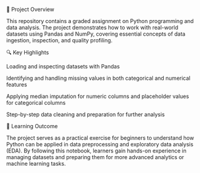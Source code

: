 📌 Project Overview

This repository contains a graded assignment on Python programming and data analysis. The project demonstrates how to work with real-world datasets using Pandas and NumPy, covering essential concepts of data ingestion, inspection, and quality profiling.

🔍 Key Highlights

Loading and inspecting datasets with Pandas

Identifying and handling missing values in both categorical and numerical features

Applying median imputation for numeric columns and placeholder values for categorical columns

Step-by-step data cleaning and preparation for further analysis

🎯 Learning Outcome

The project serves as a practical exercise for beginners to understand how Python can be applied in data preprocessing and exploratory data analysis (EDA). By following this notebook, learners gain hands-on experience in managing datasets and preparing them for more advanced analytics or machine learning tasks.

